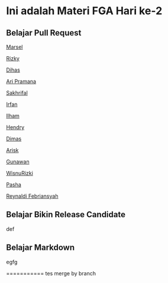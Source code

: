 # Ini adalah Materi FGA Hari ke-2

## Belajar Pull Request
[Marsel](/marsel.html)

[Rizky](/rizky.html)

[Dihas](dihas.html)

[Ari Pramana](/index10.html)

[Sakhrifal](/sakhrifal.html)

[Irfan](/irfan.html)

[Ilham](/ilham.html)

[Hendry](/hendry.html)

[Dimas](/Dimas.html)

[Arisk](/arisk.html)

[Gunawan](/index99.html)

[WisnuRizki](/wisnurizki.html)

[Pasha](/pasha.html)

[Reynaldi Febriansyah](/reynaldi.html)
## Belajar Bikin Release Candidate


def
## Belajar Markdown
egfg

===========
tes merge by branch
